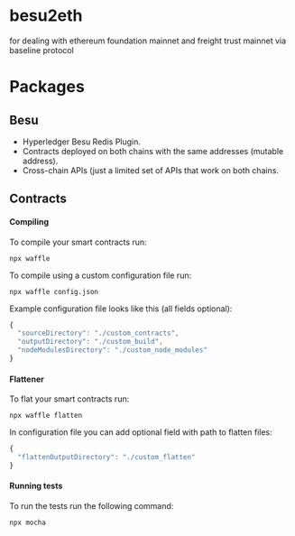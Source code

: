 # besu2eth

for dealing with ethereum foundation mainnet and freight trust mainnet via
baseline protocol

# Packages

## Besu

- Hyperledger Besu Redis Plugin.
- Contracts deployed on both chains with the same addresses (mutable address).
- Cross-chain APIs (just a limited set of APIs that work on both chains.

## Contracts

#### Compiling

To compile your smart contracts run:

`npx waffle`

To compile using a custom configuration file run:

`npx waffle config.json`

Example configuration file looks like this (all fields optional):

```javascript
{
  "sourceDirectory": "./custom_contracts",
  "outputDirectory": "./custom_build",
  "nodeModulesDirectory": "./custom_node_modules"
}
```

#### Flattener

To flat your smart contracts run:

`npx waffle flatten`

In configuration file you can add optional field with path to flatten files:

```javascript
{
  "flattenOutputDirectory": "./custom_flatten"
}
```

#### Running tests

To run the tests run the following command:

`npx mocha`
